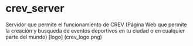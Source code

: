 # crev_server
Servidor que permite el funcionamiento de CREV (Página Web que permite la creación y busqueda de eventos deportivos en tu ciudad o en cualquier parte del mundo)
[logo] (crev_logo.png)